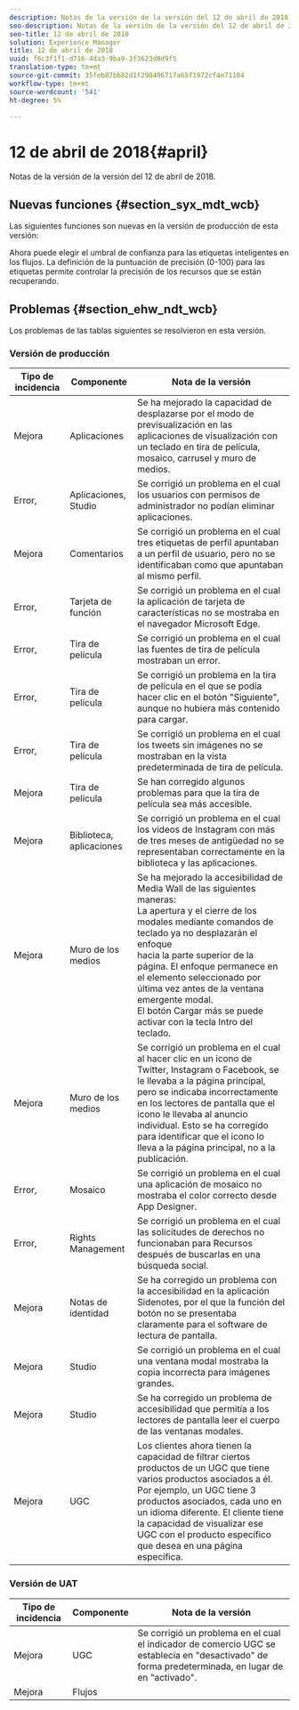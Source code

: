 ```yaml
---
description: Notas de la versión de la versión del 12 de abril de 2018.
seo-description: Notas de la versión de la versión del 12 de abril de 2018.
seo-title: 12 de abril de 2018
solution: Experience Manager
title: 12 de abril de 2018
uuid: f6c3f1f1-d716-4da3-9ba9-3f3623d8d9f5
translation-type: tm+mt
source-git-commit: 35feb87bb82d1f298496717a65f1972cf4e71104
workflow-type: tm+mt
source-wordcount: '541'
ht-degree: 5%

---
```



# 12 de abril de 2018{#april}

Notas de la versión de la versión del 12 de abril de 2018.

## Nuevas funciones {#section_syx_mdt_wcb}

Las siguientes funciones son nuevas en la versión de producción de esta versión:

Ahora puede elegir el umbral de confianza para las etiquetas inteligentes en los flujos. La definición de la puntuación de precisión (0-100) para las etiquetas permite controlar la precisión de los recursos que se están recuperando.

## Problemas {#section_ehw_ndt_wcb}

Los problemas de las tablas siguientes se resolvieron en esta versión.

### Versión de producción

| Tipo de incidencia | Componente | Nota de la versión |
|--- |--- |--- |
| Mejora | Aplicaciones | Se ha mejorado la capacidad de desplazarse por el modo de previsualización en las aplicaciones de visualización con un teclado en tira de película, mosaico, carrusel y muro de medios. |
| Error, | Aplicaciones, Studio | Se corrigió un problema en el cual los usuarios con permisos de administrador no podían eliminar aplicaciones. |
| Mejora | Comentarios | Se corrigió un problema en el cual tres etiquetas de perfil apuntaban a un perfil de usuario, pero no se identificaban como que apuntaban al mismo perfil. |
| Error, | Tarjeta de función | Se corrigió un problema en el cual la aplicación de tarjeta de características no se mostraba en el navegador Microsoft Edge. |
| Error, | Tira de película | Se corrigió un problema en el cual las fuentes de tira de película mostraban un error. |
| Error, | Tira de película | Se corrigió un problema en la tira de película en el que se podía hacer clic en el botón &quot;Siguiente&quot;, aunque no hubiera más contenido para cargar. |
| Error, | Tira de película | Se corrigió un problema en el cual los tweets sin imágenes no se mostraban en la vista predeterminada de tira de película. |
| Mejora | Tira de película | Se han corregido algunos problemas para que la tira de película sea más accesible. |
| Mejora | Biblioteca, aplicaciones | Se corrigió un problema en el cual los vídeos de Instagram con más de tres meses de antigüedad no se representaban correctamente en la biblioteca y las aplicaciones. |
| Mejora | Muro de los medios | Se ha mejorado la accesibilidad de Media Wall de las siguientes maneras: <br>La apertura y el cierre de los modales mediante comandos de teclado ya no desplazarán el enfoque<br>hacia la parte superior de la página. El enfoque permanece en el elemento seleccionado por última vez antes de la ventana emergente modal.  <br>El botón Cargar más se puede activar con la tecla Intro del teclado. |
| Mejora | Muro de los medios | Se corrigió un problema en el cual al hacer clic en un icono de Twitter, Instagram o Facebook, se le llevaba a la página principal, pero se indicaba incorrectamente en los lectores de pantalla que el icono le llevaba al anuncio individual. Esto se ha corregido para identificar que el icono lo lleva a la página principal, no a la publicación. |
| Error, | Mosaico | Se corrigió un problema en el cual una aplicación de mosaico no mostraba el color correcto desde App Designer. |
| Error, | Rights Management | Se corrigió un problema en el cual las solicitudes de derechos no funcionaban para Recursos después de buscarlas en una búsqueda social. |
| Mejora | Notas de identidad | Se ha corregido un problema con la accesibilidad en la aplicación Sidenotes, por el que la función del botón no se presentaba claramente para el software de lectura de pantalla. |
| Mejora | Studio | Se corrigió un problema en el cual una ventana modal mostraba la copia incorrecta para imágenes grandes. |
| Mejora | Studio | Se ha corregido un problema de accesibilidad que permitía a los lectores de pantalla leer el cuerpo de las ventanas modales. |
| Mejora | UGC | Los clientes ahora tienen la capacidad de filtrar ciertos productos de un UGC que tiene varios productos asociados a él. Por ejemplo, un UGC tiene 3 productos asociados, cada uno en un idioma diferente. El cliente tiene la capacidad de visualizar ese UGC con el producto específico que desea en una página específica. |




### Versión de UAT

| **Tipo de incidencia** | **Componente** | **Nota de la versión** |
|---|---|---|
| Mejora | UGC | Se corrigió un problema en el cual el indicador de comercio UGC se establecía en &quot;desactivado&quot; de forma predeterminada, en lugar de en &quot;activado&quot;. |
| Mejora | Flujos |  |

